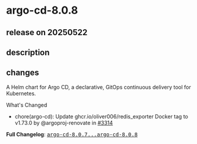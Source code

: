 # argo-cd-8.0.8

## release on 20250522

## description

## changes

A Helm chart for Argo CD, a declarative, GitOps continuous delivery tool for Kubernetes.

What's Changed

* chore(argo-cd): Update ghcr.io/oliver006/redis_exporter Docker tag to v1.73.0 by @argoproj-renovate in <a class="issue-link js-issue-link" data-error-text="Failed to load title" data-id="3082077289" data-permission-text="Title is private" data-url="https://github.com/argoproj/argo-helm/issues/3314" data-hovercard-type="pull_request" data-hovercard-url="/argoproj/argo-helm/pull/3314/hovercard" href="https://github.com/argoproj/argo-helm/pull/3314">#3314</a>

<strong>Full Changelog</strong>: <a class="commit-link" href="https://github.com/argoproj/argo-helm/compare/argo-cd-8.0.7...argo-cd-8.0.8"><tt>argo-cd-8.0.7...argo-cd-8.0.8</tt></a>

